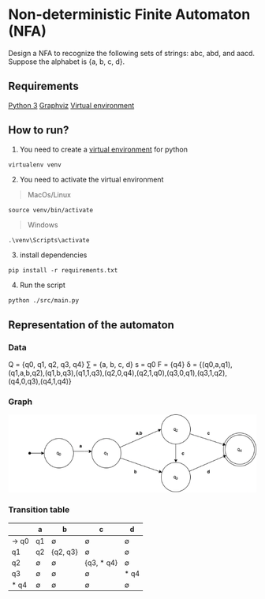 # Non-deterministic Finite Automaton (NFA)

Design a NFA to recognize the following sets of strings: abc, abd, and aacd. Suppose the alphabet is {a, b, c, d}.

## Requirements

[Python 3](https://www.python.org/downloads/) 
[Graphviz](https://graphviz.org/)
[Virtual environment](https://pypi.org/project/virtualenv/)

## How to run?

1. You need to create a [virtual environment](https://pypi.org/project/virtualenv/) for python

```shell
virtualenv venv 
```
2. You need to activate the virtual environment

> MacOs/Linux

```shell
source venv/bin/activate
```
> Windows
```cmd
.\venv\Scripts\activate
```

3. install dependencies 

```shell
pip install -r requirements.txt
```
4. Run the script 

```shell
python ./src/main.py
```

## Representation of the automaton

### Data

Q = {q0, q1, q2, q3, q4}
∑ = {a, b, c, d}
s = q0
F = {q4}
δ = {(q0,a,q1),(q1,a,b,q2),(q1,b,q3),(q1,1,q3),(q2,0,q4),(q2,1,q0),(q3,0,q1),(q3,1,q2),(q4,0,q3),(q4,1,q4)}

### Graph
![Graph](./.assets/graph.png "Graph")

### Transition table
|            | a           | b           | c          | d          |
| ---------- | ----------- | ----------- | ---------- | ---------- |
| →  q0      | q1          | ∅           | ∅          | ∅          |
|    q1      | q2          | {q2, q3}    | ∅          | ∅          |
|    q2      | ∅           | ∅           | {q3, * q4} | ∅          |
|    q3      | ∅           | ∅           | ∅          | * q4       |
| *  q4      | ∅           | ∅           | ∅          | ∅          |
